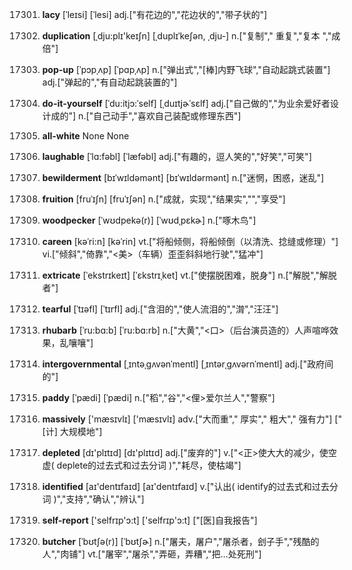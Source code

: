 17301. **lacy**
[ˈleɪsi]  [ˈlesi]
adj.["有花边的","花边状的","带子状的"]  

17302. **duplication**
[ˌdju:plɪ'keɪʃn]  [ˌduplɪˈkeʃən, ˌdju-]
n.["复制"," 重复","复本 ","成倍"]  

17303. **pop-up**
[ˈpɔpˌʌp]  [ˈpɑpˌʌp]
n.["弹出式","[棒]内野飞球","自动起跳式装置"]  adj.["弹起的","有自动起跳装置的"]  

17304. **do-it-yourself**
[ˈdu:itjɔ:ˈself]  [ˌduɪtjɚˈsɛlf]
adj.["自己做的","为业余爱好者设计成的"]  n.["自己动手","喜欢自己装配或修理东西"]  

17305. **all-white**
None
None

17306. **laughable**
[ˈlɑ:fəbl]  [ˈlæfəbl]
adj.["有趣的，逗人笑的","好笑","可笑"]  

17307. **bewilderment**
[bɪˈwɪldəmənt]  [bɪˈwɪldərmənt]
n.["迷惘，困惑，迷乱"]  

17308. **fruition**
[fruˈɪʃn]  [fruˈɪʃən]
n.["成就，实现","结果实","","享受"]  

17309. **woodpecker**
[ˈwʊdpekə(r)]  [ˈwʊdˌpɛkɚ]
n.["啄木鸟"]  

17310. **careen**
[kəˈri:n]  [kəˈrin]
vt.["将船倾侧，将船倾倒（以清洗、捻缝或修理）"]  vi.["倾斜","倚靠","<美>（车辆）歪歪斜斜地行驶","猛冲"]  

17311. **extricate**
[ˈekstrɪkeɪt]  [ˈɛkstrɪˌket]
vt.["使摆脱困难，脱身"]  n.["解脱","解脱者"]  

17312. **tearful**
[ˈtɪəfl]  [ˈtɪrfl]
adj.["含泪的","使人流泪的","潸","汪汪"]  

17313. **rhubarb**
[ˈru:bɑ:b]  [ˈru:bɑ:rb]
n.["大黄","<口>（后台演员造的）人声喧哗效果，乱嚷嚷"]  

17314. **intergovernmental**
[ˌɪntəˌgʌvənˈmentl]  [ˌɪntərˌgʌvərnˈmentl]
adj.["政府间的"]  

17315. **paddy**
[ˈpædi]  [ˈpædi]
n.["稻","谷","<俚>爱尔兰人","警察"]  

17316. **massively**
['mæsɪvlɪ]  ['mæsɪvlɪ]
adv.["大而重"," 厚实"," 粗大"," 强有力"]  ["[计] 大规模地"]  

17317. **depleted**
[dɪ'plɪtɪd]  [dɪ'plɪtɪd]
adj.["废弃的"]  v.["<正>使大大的减少，使空虚( deplete的过去式和过去分词 )","耗尽，使枯竭"]  

17318. **identified**
[aɪ'dentɪfaɪd]  [aɪ'dentɪfaɪd]
v.["认出( identify的过去式和过去分词 )","支持","确认","辨认"]  

17319. **self-report**
['selfrɪp'ɔ:t]  ['selfrɪp'ɔ:t]
["[医]自我报告"]  

17320. **butcher**
[ˈbʊtʃə(r)]  [ˈbʊtʃɚ]
n.["屠夫，屠户","屠杀者，刽子手","残酷的人","肉铺"]  vt.["屠宰","屠杀","弄砸，弄糟","把…处死刑"]  

